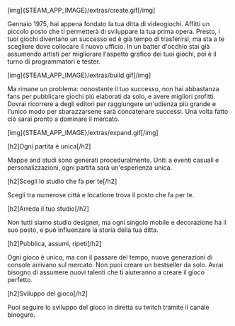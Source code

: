 [img]{STEAM_APP_IMAGE}/extras/create.gif[/img]

Gennaio 1975, hai appena fondato la tua ditta di videogiochi. Affitti un piccolo posto che ti permetterà di sviluppare la tua prima opera. Presto, i tuoi giochi diventano un successo ed è già tempo di trasferirsi, ma sta a te scegliere dove collocare il nuovo ufficio. In un batter d'occhio stai già assumendo artisti per migliorare l'aspetto grafico dei tuoi giochi, poi è il turno di programmatori e tester.

[img]{STEAM_APP_IMAGE}/extras/build.gif[/img]

Ma rimane un problema: nonostante il tuo successo, non hai abbastanza fans per pubblicare giochi più elaborati da solo, e avere migliori profitti. Dovrai ricorrere a degli editori per raggiungere un'udienza più grande e l'unico modo per sbarazzarsene sarà concatenare successi. Una volta fatto ciò sarai pronto a dominare il mercato.

[img]{STEAM_APP_IMAGE}/extras/expand.gif[/img]

[h2]Ogni partita è unica[/h2]

Mappe and studi sono generati proceduralmente. Uniti a eventi casuali e personalizzazioni, ogni partita sarà un'esperienza unica.

[h2]Scegli lo studio che fa per te[/h2]

Scegli tra numerose città e locatione trova il posto che fa per te.

[h2]Arreda il tuo studio[/h2]

Non tutti siamo studio designer, ma ogni singolo mobile e decorazione ha il suo posto, e può influenzare la storia della tua ditta.

[h2]Pubblica, assumi, ripeti[/h2]

Ogni gioco è unico, ma con il passare del tempo, nuove generazioni di console arrivano sul mercato. Non puoi creare un bestseller da solo. Avrai bisogno di assumere nuovi talenti che ti aiuteranno a creare il gioco perfetto.

[h2]Sviluppo del gioco[/h2]

Puoi seguire lo sviluppo del gioco in diretta su twitch tramite il canale binogure.
